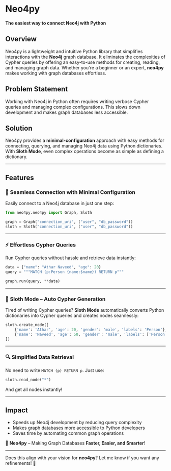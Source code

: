 # **Neo4py**

**The easiest way to connect Neo4j with Python**

## **Overview**

Neo4py is a lightweight and intuitive Python library that simplifies interactions with the **Neo4j** graph database. It eliminates the complexities of Cypher queries by offering an easy-to-use methods for creating, reading, and managing graph data. Whether you're a beginner or an expert, **neo4py** makes working with graph databases effortless.

## **Problem Statement**

Working with Neo4j in Python often requires writing verbose Cypher queries and managing complex configurations. This slows down development and makes graph databases less accessible.

## **Solution**

Neo4py provides a **minimal-configuration** approach with easy methods for connecting, querying, and managing Neo4j data using Python dictionaries. With **Sloth Mode**, even complex operations become as simple as defining a dictionary.

---

## **Features**

### 🔗 **Seamless Connection with Minimal Configuration**

Easily connect to a Neo4j database in just one step:

```python
from neo4py.neo4py import Graph, Sloth

graph = Graph("connection_uri", ("user", "db_password"))
sloth = Sloth("connection_uri", ("user", "db_password"))
```

---

### ⚡ **Effortless Cypher Queries**

Run Cypher queries without hassle and retrieve data instantly:

```python
data = {"name": "Athar Naveed", "age": 20}
query = """MATCH (p:Person {name:$name}) RETURN p"""

graph.run(query, **data)
```

---

### 🦥 **Sloth Mode – Auto Cypher Generation**

Tired of writing Cypher queries? **Sloth Mode** automatically converts Python dictionaries into Cypher queries and creates nodes seamlessly:

```python
sloth.create_node([
    {'name': 'Athar', 'age': 20, 'gender': 'male', 'labels': 'Person'},
    {'name': 'Naveed', 'age': 50, 'gender': 'male', 'labels': ['Person', 'Admin']}
])
```

---

### 🔍 **Simplified Data Retrieval**

No need to write `MATCH (p) RETURN p`. Just use:

```python
sloth.read_node("*")
```

And get all nodes instantly!

---

## **Impact**

- Speeds up Neo4j development by reducing query complexity
- Makes graph databases more accessible to Python developers
- Saves time by automating common graph operations

🚀 **Neo4py** – Making Graph Databases **Faster, Easier, and Smarter**!

---

Does this align with your vision for **neo4py**? Let me know if you want any refinements! 🚀
